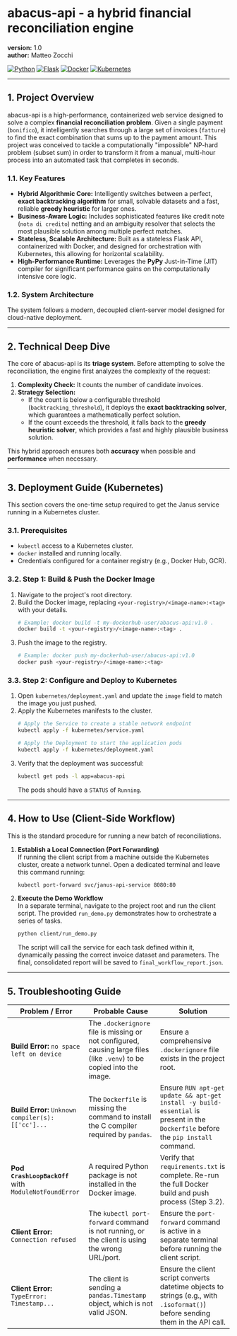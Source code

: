 # abacus-api - a hybrid financial reconciliation engine

**version:** 1.0  
**author:** Matteo Zocchi

[![Python](https://img.shields.io/badge/Python-3.10-blue.svg)](https://www.python.org/downloads/release/python-310/)
[![Flask](https://img.shields.io/badge/Flask-2.x-black.svg)](https://flask.palletsprojects.com/)
[![Docker](https://img.shields.io/badge/Docker-20.10-blue.svg)](https://www.docker.com/)
[![Kubernetes](https://img.shields.io/badge/Kubernetes-1.25-blue.svg)](https://kubernetes.io/)

---

## 1. Project Overview

abacus-api is a high-performance, containerized web service designed to solve a complex **financial reconciliation problem**. Given a single payment (`bonifico`), it intelligently searches through a large set of invoices (`fatture`) to find the exact combination that sums up to the payment amount.
This project was conceived to tackle a computationally "impossible" NP-hard problem (subset sum) in order to transform it from a manual, multi-hour process into an automated task that completes in seconds.

### 1.1. Key Features

*   **Hybrid Algorithmic Core:** Intelligently switches between a perfect, **exact backtracking algorithm** for small, solvable datasets and a fast, reliable **greedy heuristic** for larger ones.
*   **Business-Aware Logic:** Includes sophisticated features like credit note (`nota di credito`) netting and an ambiguity resolver that selects the most plausible solution among multiple perfect matches.
*   **Stateless, Scalable Architecture:** Built as a stateless Flask API, containerized with Docker, and designed for orchestration with Kubernetes, this allowing for horizontal scalability.
*   **High-Performance Runtime:** Leverages the **PyPy** Just-in-Time (JIT) compiler for significant performance gains on the computationally intensive core logic.

### 1.2. System Architecture

The system follows a modern, decoupled client-server model designed for cloud-native deployment.

---

## 2. Technical Deep Dive

The core of abacus-api is its **triage system**. Before attempting to solve the reconciliation, the engine first analyzes the complexity of the request:

1.  **Complexity Check:** It counts the number of candidate invoices.
2.  **Strategy Selection:**
    *   If the count is below a configurable threshold (`backtracking_threshold`), it deploys the **exact backtracking solver**, which guarantees a mathematically perfect solution.
    *   If the count exceeds the threshold, it falls back to the **greedy heuristic solver**, which provides a fast and highly plausible business solution.

This hybrid approach ensures both **accuracy** when possible and **performance** when necessary.

---

## 3. Deployment Guide (Kubernetes)

This section covers the one-time setup required to get the Janus service running in a Kubernetes cluster.

### 3.1. Prerequisites

*   `kubectl` access to a Kubernetes cluster.
*   `docker` installed and running locally.
*   Credentials configured for a container registry (e.g., Docker Hub, GCR).

### 3.2. Step 1: Build & Push the Docker Image

1.  Navigate to the project's root directory.
2.  Build the Docker image, replacing `<your-registry>/<image-name>:<tag>` with your details.
    ```bash
    # Example: docker build -t my-dockerhub-user/abacus-api:v1.0 .
    docker build -t <your-registry>/<image-name>:<tag> .
    ```
3.  Push the image to the registry.
    ```bash
    # Example: docker push my-dockerhub-user/abacus-api:v1.0
    docker push <your-registry>/<image-name>:<tag>
    ```

### 3.3. Step 2: Configure and Deploy to Kubernetes

1.  Open `kubernetes/deployment.yaml` and update the `image` field to match the image you just pushed.
2.  Apply the Kubernetes manifests to the cluster.
    ```bash
    # Apply the Service to create a stable network endpoint
    kubectl apply -f kubernetes/service.yaml

    # Apply the Deployment to start the application pods
    kubectl apply -f kubernetes/deployment.yaml
    ```
3.  Verify that the deployment was successful:
    ```bash
    kubectl get pods -l app=abacus-api
    ```
    The pods should have a `STATUS` of `Running`.

---

## 4. How to Use (Client-Side Workflow)

This is the standard procedure for running a new batch of reconciliations.

1.  **Establish a Local Connection (Port Forwarding)**  
    If running the client script from a machine outside the Kubernetes cluster, create a network tunnel. Open a dedicated terminal and leave this command running:
    ```bash
    kubectl port-forward svc/janus-api-service 8080:80
    ```

2.  **Execute the Demo Workflow**  
    In a separate terminal, navigate to the project root and run the client script. The provided `run_demo.py` demonstrates how to orchestrate a series of tasks.
    ```bash
    python client/run_demo.py
    ```
    The script will call the service for each task defined within it, dynamically passing the correct invoice dataset and parameters. The final, consolidated report will be saved to `final_workflow_report.json`.

---

## 5. Troubleshooting Guide

| Problem / Error                                     | Probable Cause                                                                          | Solution                                                                                                                               |
| --------------------------------------------------- | --------------------------------------------------------------------------------------- | -------------------------------------------------------------------------------------------------------------------------------------- |
| **Build Error:** `no space left on device`          | The `.dockerignore` file is missing or not configured, causing large files (like `.venv`) to be copied into the image. | Ensure a comprehensive `.dockerignore` file exists in the project root.                                                            |
| **Build Error:** `Unknown compiler(s): [['cc']...`  | The `Dockerfile` is missing the command to install the C compiler required by `pandas`. | Ensure `RUN apt-get update && apt-get install -y build-essential` is present in the `Dockerfile` before the `pip install` command. |
| **Pod `CrashLoopBackOff`** with `ModuleNotFoundError` | A required Python package is not installed in the Docker image.                         | Verify that `requirements.txt` is complete. Re-run the full Docker build and push process (Step 3.2).                                 |
| **Client Error:** `Connection refused`              | The `kubectl port-forward` command is not running, or the client is using the wrong URL/port. | Ensure the `port-forward` command is active in a separate terminal before running the client script.                                 |
| **Client Error:** `TypeError: Timestamp...`         | The client is sending a `pandas.Timestamp` object, which is not valid JSON.             | Ensure the client script converts datetime objects to strings (e.g., with `.isoformat()`) before sending them in the API call.  |
